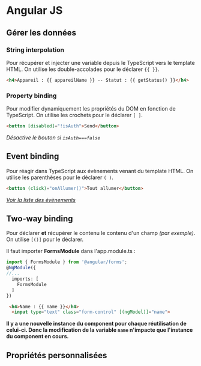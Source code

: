 
# Angular JS

## Gérer les données


### String interpolation
Pour récupérer et injecter une variable depuis le TypeScript vers le template HTML. On utilise les double-accolades pour le déclarer `{{ }}`.
```html
<h4>Appareil : {{ appareilName }} -- Statut : {{ getStatus() }}</h4>
```


### Property binding
Pour modifier dynamiquement les propriétés du DOM en fonction de TypeScript. On utilise les crochets pour le déclarer `[ ]`.
```html
<button [disabled]="!isAuth">Send</button>
```
*Désactive le bouton si `isAuth===false`*


## Event binding
Pour réagir dans TypeScript aux évènements venant du template HTML. On utilise les parenthèses pour le déclarer `( )`.
```html
<button (click)="onAllumer()">Tout allumer</button>
```
*[Voir la liste des évènements](https://www.w3schools.com/angular/angular_events.asp)*


## Two-way binding
Pour déclarer **et** récupérer le contenu le contenu d'un champ *(par exemple)*. On utilise `[()]` pour le déclarer.

Il faut importer **FormsModule** dans l'app.module.ts :
```typescript
import { FormsModule } from '@angular/forms';
@NgModule({
//...
  imports: [
    FormsModule
  ]
})
```
```html
 <h4>Name : {{ name }}</h4>
  <input type="text" class="form-control" [(ngModel)]="name">
```
**Il y a une nouvelle instance du component pour chaque réutilisation de celui-ci. Donc la modification de la variable `name` n'impacte que l'instance du component en cours.**

## Propriétés personnalisées
